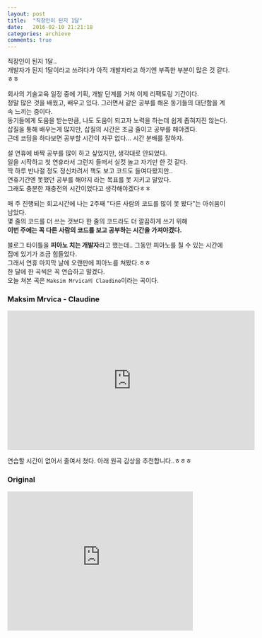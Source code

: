 ```yaml
---
layout: post
title:  "직장인이 된지 1달"
date:   2016-02-10 21:21:18
categories: archieve
comments: true
---
```


직장인이 된지 1달..<br>
개발자가 된지 1달이라고 쓰려다가 아직 개발자라고 하기엔 부족한 부분이 많은 것 같다.ㅎㅎ<br>

회사의 기술교육 일정 중에 기획, 개발 단계를 거쳐 이제 리팩토링 기간이다.<br>
정말 많은 것을 배웠고, 배우고 있다. 그러면서 같은 공부를 해온 동기들의 대단함을 계속 느끼는 중이다.<br>
동기들에게 도움을 받는만큼, 나도 도움이 되고자 노력을 하는데 쉽게 좁혀지진 않는다.<br>
삽질을 통해 배우는게 많지만, 삽질의 시간은 조금 줄이고 공부를 해야겠다.<br>
근데 코딩을 하다보면 공부할 시간이 자꾸 없다... 시간 분배를 잘하자.<br>

설 연휴에 바짝 공부를 많이 하고 싶었지만, 생각대로 안되었다.<br>
일을 시작하고 첫 연휴라서 그런지 들떠서 실컷 놀고 자기만 한 것 같다.<br>
딱 하루 반나절 정도 정신차려서 책도 보고 코드도 들여다봤지만..<br>
연휴기간엔 못했던 공부를 해야지 라는 목표를 못 지키고 말았다.<br>
그래도 충분한 재충전의 시간이었다고 생각해야겠다ㅎㅎ<br>

매 주 진행되는 회고시간에 나는 2주째 "다른 사람의 코드를 많이 못 봤다"는 아쉬움이 남았다.<br>
몇 줄의 코드를 더 쓰는 것보다 한 줄의 코드라도 더 깔끔하게 쓰기 위해<br>
**이번 주에는 꼭 다른 사람의 코드를 보고 공부하는 시간을 가져야겠다.**<br>

블로그 타이틀을 **피아노 치는 개발자**라고 했는데.. 그동안 피아노를 칠 수 있는 시간에 집에 있기가 조금
힘들었다. <br>그래서 연휴 마지막 날에 오랜만에 피아노를 쳐봤다.ㅎㅎ<br>
한 달에 한 곡씩은 꼭 연습하고 말겠다.<br>
오늘 쳐본 곡은 ```Maksim Mrvica의 Claudine```이라는 곡이다.<br>

### Maksim Mrvica - Claudine

<iframe width="560" height="315" src="https://www.youtube.com/embed/-EqPyQVC5_w" frameborder="0" allowfullscreen></iframe>

연습할 시간이 없어서 줄여서 쳤다.
아래 원곡 감상을 추천합니다..ㅎㅎㅎ

### Original

<iframe width="420" height="315" src="https://www.youtube.com/embed/Nkgezt05MOE" frameborder="0" allowfullscreen></iframe>

